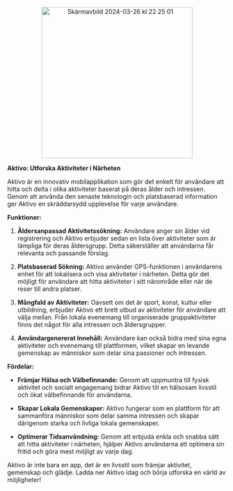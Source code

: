 <p align="center">
  <img width="347" alt="Skärmavbild 2024-03-26 kl 22 25 01" src="https://github.com/marcusgostasson/Aktivo/assets/143846336/d6e43b15-d4e2-4c2d-8436-7236d9db5573">
</p>

**Aktivo: Utforska Aktiviteter i Närheten**

Aktivo är en innovativ mobilapplikation som gör det enkelt för användare att hitta och delta i olika aktiviteter baserat på deras ålder och intressen. Genom att använda den senaste teknologin och platsbaserad information ger Aktivo en skräddarsydd upplevelse för varje användare.

**Funktioner:**

1. **Åldersanpassad Aktivitetssökning:** Användare anger sin ålder vid registrering och Aktivo erbjuder sedan en lista över aktiviteter som är lämpliga för deras åldersgrupp. Detta säkerställer att användarna får relevanta och passande förslag.

2. **Platsbaserad Sökning:** Aktivo använder GPS-funktionen i användarens enhet för att lokalisera och visa aktiviteter i närheten. Detta gör det möjligt för användare att hitta aktiviteter i sitt närområde eller när de reser till andra platser.

3. **Mångfald av Aktiviteter:** Oavsett om det är sport, konst, kultur eller utbildning, erbjuder Aktivo ett brett utbud av aktiviteter för användare att välja mellan. Från lokala evenemang till organiserade gruppaktiviteter finns det något för alla intressen och åldersgrupper.

4. **Användargenererat Innehåll:** Användare kan också bidra med sina egna aktiviteter och evenemang till plattformen, vilket skapar en levande gemenskap av människor som delar sina passioner och intressen.

**Fördelar:**

- **Främjar Hälsa och Välbefinnande:** Genom att uppmuntra till fysisk aktivitet och socialt engagemang bidrar Aktivo till en hälsosam livsstil och ökat välbefinnande för användarna.

- **Skapar Lokala Gemenskaper:** Aktivo fungerar som en plattform för att sammanföra människor som delar samma intressen och skapar därigenom starka och livliga lokala gemenskaper.

- **Optimerar Tidsanvändning:** Genom att erbjuda enkla och snabba sätt att hitta aktiviteter i närheten, hjälper Aktivo användarna att optimera sin fritid och göra mest möjligt av varje dag.

Aktivo är inte bara en app, det är en livsstil som främjar aktivitet, gemenskap och glädje. Ladda ner Aktivo idag och börja utforska en värld av möjligheter!
